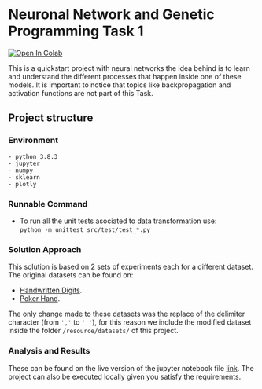 # Neuronal Network and Genetic Programming Task 1  
[![Open In Colab](https://colab.research.google.com/assets/colab-badge.svg)](asdasd.asdas)
<br>

This is a quickstart project with neural networks the idea behind is to learn and understand the different processes that happen inside one of these models. It is important to notice that topics like backpropagation and activation functions are not part of this Task.

## Project structure

### Environment
```
- python 3.8.3
- jupyter
- numpy 
- sklearn
- plotly
```

### Runnable Command
- To run all the unit tests asociated to data transformation use: <br> ```python -m unittest src/test/test_*.py```


### Solution Approach
This solution is based on 2 sets of experiments each for a different dataset. The original datasets can be found on:
- [Handwritten Digits](https://archive.ics.uci.edu/ml/datasets/Pen-Based+Recognition+of+Handwritten+Digits).
- [Poker Hand](https://archive.ics.uci.edu/ml/datasets/Poker+Hand).

The only change made to these datasets was the replace of the delimiter character (from `','` to `' '`), for this reason we include the modified dataset inside the folder `/resource/datasets/` of this project.

### Analysis and Results
These can be found on the live version of the jupyter notebook file [link](). The project can also be executed locally given you satisfy the requirements.